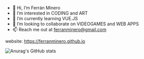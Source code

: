 - 👋 Hi, I’m Ferrán Minero
- 👀 I’m interested in CODING and ART
- 🌱 I’m currently learning VUE.JS
- 💞️ I’m looking to collaborate on VIDEOGAMES and WEB APPS
- 📫 Reach me out at ferranminero@gmail.com

website: https://ferranminero.github.io

![Anurag's GitHub stats](https://github-readme-stats.vercel.app/api?username=ferranminero&show_icons=true&theme=radical)

